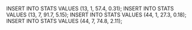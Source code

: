 INSERT INTO STATS VALUES (13, 1, 57.4, 0.31); 
INSERT INTO STATS VALUES (13, 7, 91.7, 5.15); 
INSERT INTO STATS VALUES (44, 1, 27.3, 0.18); 
INSERT INTO STATS VALUES (44, 7, 74.8, 2.11); 
